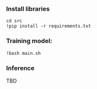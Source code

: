 ### Install libraries
```
cd src
!pip install -r requirements.txt
```

### Training model:
```
!bash main.sh
```

### Inference
TBD


